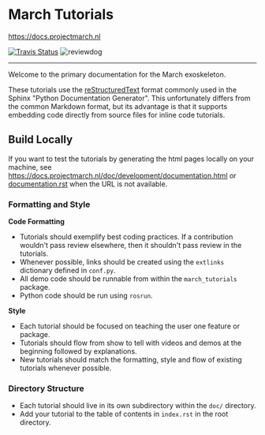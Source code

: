 # March Tutorials

https://docs.projectmarch.nl

[![Travis Status](https://travis-ci.com/project-march/tutorials.svg?branch=master)](https://travis-ci.com/project-march/tutorials)
![reviewdog](https://github.com/project-march/tutorials/workflows/reviewdog/badge.svg)

----------------

Welcome to the primary documentation for the March exoskeleton.

These tutorials use the [reStructuredText](http://www.sphinx-doc.org/en/stable/rest.html)
format commonly used in the Sphinx "Python Documentation Generator". This
unfortunately differs from the common Markdown format, but its advantage is that
it supports embedding code directly from source files for inline code tutorials.

## Build Locally

If you want to test the tutorials by generating the html pages locally on your
machine, see https://docs.projectmarch.nl/doc/development/documentation.html or
[documentation.rst](doc/development/documentation.rst) when the URL is not
available.

### Formatting and Style

**Code Formatting**

* Tutorials should exemplify best coding practices. If a contribution wouldn't pass review elsewhere, then it shouldn't pass review in the tutorials.
* Whenever possible, links should be created using the ``extlinks`` dictionary defined in ``conf.py``.
* All demo code should be runnable from within the ``march_tutorials`` package.
* Python code should be run using ``rosrun``.

**Style**

* Each tutorial should be focused on teaching the user one feature or package.
* Tutorials should flow from show to tell with videos and demos at the beginning followed by explanations.
* New tutorials should match the formatting, style and flow of existing tutorials whenever possible.

### Directory Structure

* Each tutorial should live in its own subdirectory within the `doc/` directory.
* Add your tutorial to the table of contents in `index.rst` in the root directory.
